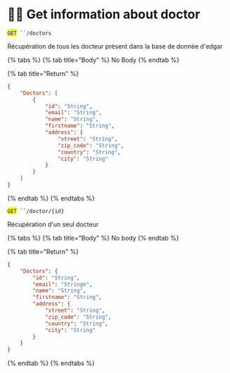 # 👨‍⚕️ Get information about doctor

<mark style="color:blue;">`GET`</mark>` ``/doctors`

Récupération de tous les docteur présent dans la base de donnée d'edgar

{% tabs %}
{% tab title="Body" %}
No Body
{% endtab %}

{% tab title="Return" %}
```json
{
	"Doctors": [
		{
			"id": "String",
			"email": "String",
			"name": "String",
			"firstname": "String",
			"address": {
				"street": "String",
				"zip_code": "String",
				"country": "String",
				"city": "String"
			}
		}
	]
}
```
{% endtab %}
{% endtabs %}

<mark style="color:blue;">`GET`</mark>` ``/doctor/{id}`

Récupération d'un seul docteur

{% tabs %}
{% tab title="Body" %}
No body
{% endtab %}

{% tab title="Return" %}
```json
{
	"Doctors": {
		"id": "String",
		"email": "Stringm",
		"name": "String",
		"firstname": "String",
		"address": {
			"street": "String",
			"zip_code": "String",
			"country": "String",
			"city": "String"
		}
	}
}
```
{% endtab %}
{% endtabs %}
